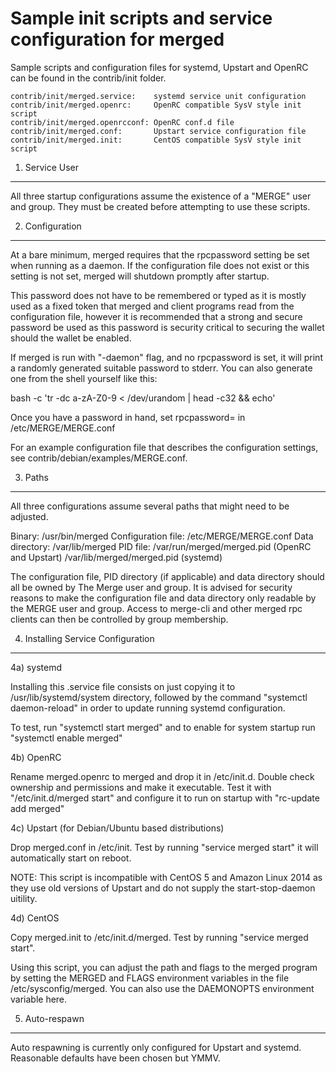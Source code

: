 Sample init scripts and service configuration for merged
==========================================================

Sample scripts and configuration files for systemd, Upstart and OpenRC
can be found in the contrib/init folder.

    contrib/init/merged.service:    systemd service unit configuration
    contrib/init/merged.openrc:     OpenRC compatible SysV style init script
    contrib/init/merged.openrcconf: OpenRC conf.d file
    contrib/init/merged.conf:       Upstart service configuration file
    contrib/init/merged.init:       CentOS compatible SysV style init script

1. Service User
---------------------------------

All three startup configurations assume the existence of a "MERGE" user
and group.  They must be created before attempting to use these scripts.

2. Configuration
---------------------------------

At a bare minimum, merged requires that the rpcpassword setting be set
when running as a daemon.  If the configuration file does not exist or this
setting is not set, merged will shutdown promptly after startup.

This password does not have to be remembered or typed as it is mostly used
as a fixed token that merged and client programs read from the configuration
file, however it is recommended that a strong and secure password be used
as this password is security critical to securing the wallet should the
wallet be enabled.

If merged is run with "-daemon" flag, and no rpcpassword is set, it will
print a randomly generated suitable password to stderr.  You can also
generate one from the shell yourself like this:

bash -c 'tr -dc a-zA-Z0-9 < /dev/urandom | head -c32 && echo'

Once you have a password in hand, set rpcpassword= in /etc/MERGE/MERGE.conf

For an example configuration file that describes the configuration settings,
see contrib/debian/examples/MERGE.conf.

3. Paths
---------------------------------

All three configurations assume several paths that might need to be adjusted.

Binary:              /usr/bin/merged
Configuration file:  /etc/MERGE/MERGE.conf
Data directory:      /var/lib/merged
PID file:            /var/run/merged/merged.pid (OpenRC and Upstart)
                     /var/lib/merged/merged.pid (systemd)

The configuration file, PID directory (if applicable) and data directory
should all be owned by The Merge user and group.  It is advised for security
reasons to make the configuration file and data directory only readable by the
MERGE user and group.  Access to merge-cli and other merged rpc clients
can then be controlled by group membership.

4. Installing Service Configuration
-----------------------------------

4a) systemd

Installing this .service file consists on just copying it to
/usr/lib/systemd/system directory, followed by the command
"systemctl daemon-reload" in order to update running systemd configuration.

To test, run "systemctl start merged" and to enable for system startup run
"systemctl enable merged"

4b) OpenRC

Rename merged.openrc to merged and drop it in /etc/init.d.  Double
check ownership and permissions and make it executable.  Test it with
"/etc/init.d/merged start" and configure it to run on startup with
"rc-update add merged"

4c) Upstart (for Debian/Ubuntu based distributions)

Drop merged.conf in /etc/init.  Test by running "service merged start"
it will automatically start on reboot.

NOTE: This script is incompatible with CentOS 5 and Amazon Linux 2014 as they
use old versions of Upstart and do not supply the start-stop-daemon uitility.

4d) CentOS

Copy merged.init to /etc/init.d/merged. Test by running "service merged start".

Using this script, you can adjust the path and flags to the merged program by
setting the MERGED and FLAGS environment variables in the file
/etc/sysconfig/merged. You can also use the DAEMONOPTS environment variable here.

5. Auto-respawn
-----------------------------------

Auto respawning is currently only configured for Upstart and systemd.
Reasonable defaults have been chosen but YMMV.
